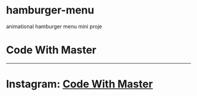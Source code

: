 # hamburger-menu
animational hamburger menu mini proje
<h1>Code With Master</h1>
<hr/>
<h1>Instagram: <a href="https://www.instagram.com/CodeWithMaster">Code With Master</a></h1>
